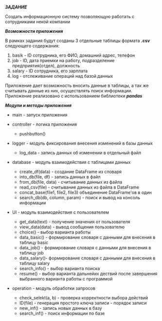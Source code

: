 ***ЗАДАНИЕ***

Создать информационную систему позволяющую работать с сотрудниками некой
компании

***Возможности приложения***

В рамках задания будут созданы 3 отдельные таблицы формата **.csv** следующего содержания:

1. basik - ID сотрудника, его ФИО, домашний адрес, телефон
2. job - ID, дата приемки на работу, подразделение предприятия(отдел), должность
3. salary - ID сотрудника, его зарплата
4. log - отслеживание операций над базой данных

Приложение дает возможность вносить данные в таблицы, а так же считывать данные из них, осуществлять поиск информации.
Приложение реализовано с использованием библиотеки ***pandas***

***Модули  и методы приложения***

* main - запуск приложения
* controller - логика приложения

  - pushbutton()

* logger - модуль фиксирования внесения изменений в базы данных

  - log_data - запись данных об изменении в отдельный файл
  
* database - модуль взаимодействия с таблицами данных

  - create_df(data) - создание DataFrame из словаря
  - into_db(file, df) - запись данных в файл
  - from_db(file, data) - считывание данных из файла
  - read_csv(file) - считывание данных из файла в DataFrame
  - concat_base(file1, file2, file3) объединение DataFrame'ов в один
  - search_db(db, column, param) - поиск и вывод на консоль информации
  
* UI - модуль взаимодействия с пользователем

    - get_data(text) - получение значения от пользователя
    - view_data(data) - вывод сообщения пользователю
    - choice() - выбор варианта работы
    - data_basic() - формирование словаря с данными для внесения в таблицу basic
    - data_job() - формирование словаря с данными для внесения в таблицу job
    - data_salary()- формирование словаря с данными для внесения в таблицу salary
    - search_info() - выбор варианта поиска
    - resume() - выбор варианта дальнейих дествий после завершения выбранного варианта работы с программой

* operation - модуль обработки запросов

    - check_selekt(a, b) - проверка корректности выбора действий  
    - ID(file) - генерация простого ключа записи - порядок записи 
    - new_inf() - запись новых данных в базу
    - search_inf() - поиск информации по базе